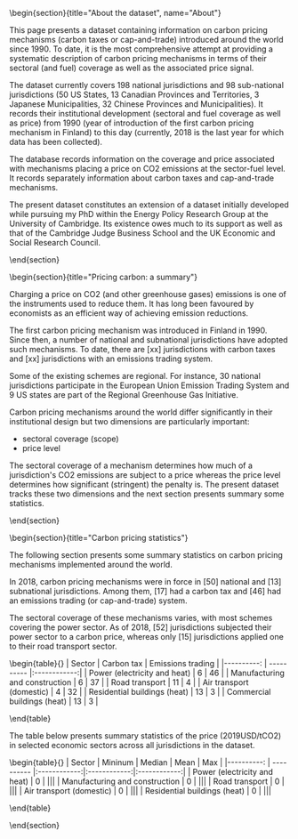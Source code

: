 <!-- =============================
     ABOUT
    ============================== -->

\begin{section}{title="About the dataset", name="About"}

This page presents a dataset containing information on carbon pricing mechanisms (carbon taxes or cap-and-trade) introduced around the world since 1990. To date, it is the most comprehensive attempt at providing a systematic description of carbon pricing mechanisms in terms of their sectoral (and fuel) coverage as well as the associated price signal.

The dataset currently covers 198 national jurisdictions and 98 sub-national jurisdictions (50 US States, 13 Canadian Provinces and Territories, 3 Japanese Municipalities, 32 Chinese Provinces and Municipalities). It records their institutional development (sectoral and fuel coverage as well as price) from 1990 (year of introduction of the first carbon pricing mechanism in Finland) to this day (currently, 2018 is the last year for which data has been collected).

The database records information on the coverage and price associated with mechanisms placing a price on CO2 emissions at the sector-fuel level. It records separately information about carbon taxes and cap-and-trade mechanisms.

The present dataset constitutes an extension of a dataset initially developed while pursuing my PhD within the Energy Policy Research Group at the University of Cambridge. Its existence owes much to its support as well as that of the Cambridge Judge Business School and the UK Economic and Social Research Council.

\end{section}

<!-- =============================
     GETTING STARTED
     ============================== -->
\begin{section}{title="Pricing carbon: a summary"}

Charging a price on CO2 (and other greenhouse gases) emissions is one of the
instruments used to reduce them. It has long been favoured by economists as an
efficient way of achieving emission reductions.

The first carbon pricing mechanism was introduced in Finland in 1990. Since then,
a number of national and subnational jurisdictions have adopted such mechanisms.
To date, there are [xx] jurisdictions with carbon taxes and [xx] jurisdictions with
an emissions trading system.

Some of the existing schemes are regional. For instance, 30 national jurisdictions
participate in the European Union Emission Trading System and 9 US states
are part of the Regional Greenhouse Gas Initiative.

Carbon pricing mechanisms around the world differ significantly in their
institutional design but two dimensions are particularly important:
* sectoral coverage (scope)
* price level

The sectoral coverage of a mechanism determines how much of a jurisdiction's CO2
emissions are subject to a price whereas the price level determines how significant
(stringent) the penalty is. The present dataset tracks these two dimensions and
the next section presents summary some statistics.

\end{section}

\begin{section}{title="Carbon pricing statistics"}

The following section presents some summary statistics on carbon pricing mechanisms
implemented around the world.

In 2018, carbon pricing mechanisms were in force in [50] national and [13] subnational jurisdictions. Among them, [17] had a carbon tax and [46] had an emissions trading (or cap-and-trade) system.

The sectoral coverage of these mechanisms varies, with most schemes covering the power sector. As of 2018, [52] jurisdictions subjected their power sector to a carbon price, whereas only [15] jurisdictions applied one to their road transport sector.

\begin{table}{}
| Sector | Carbon tax | Emissions trading |
|----------: | ---------- |:------------:|
| Power (electricity and heat) | 6 |      46        |
| Manufacturing and construction    | 6  | 37 |
| Road transport    | 11  | 4 |
| Air transport (domestic)   | 4  | 32 |
| Residential buildings (heat)    | 13  | 3 |
| Commercial buildings (heat)    | 13  | 3 |

\end{table}

The table below presents summary statistics of the price (2019USD/tCO2) in selected
economic sectors across all jurisdictions in the dataset.

\begin{table}{}
| Sector | Mininum | Median | Mean | Max |
|----------: | ---------- |:------------:|:------------:|:------------:|
| Power (electricity and heat) | 0 |              |||
| Manufacturing and construction    | 0  |  |||
| Road transport    | 0  |  |||
| Air transport (domestic)   | 0  |  |||
| Residential buildings (heat)    | 0  |  |||

\end{table}

\end{section}
